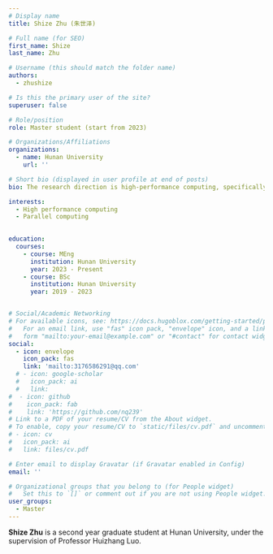 ```yaml
---
# Display name
title: Shize Zhu (朱世泽)

# Full name (for SEO)
first_name: Shize
last_name: Zhu

# Username (this should match the folder name)
authors:
  - zhushize

# Is this the primary user of the site?
superuser: false

# Role/position
role: Master student (start from 2023)

# Organizations/Affiliations
organizations:
  - name: Hunan University
    url: ''

# Short bio (displayed in user profile at end of posts)
bio: The research direction is high-performance computing, specifically the acceleration of parallel algorithms on GPUs.

interests:
  - High performance computing
  - Parallel computing
  

education:
  courses:
    - course: MEng
      institution: Hunan University
      year: 2023 - Present
    - course: BSc
      institution: Hunan University
      year: 2019 - 2023


# Social/Academic Networking
# For available icons, see: https://docs.hugoblox.com/getting-started/page-builder/#icons
#   For an email link, use "fas" icon pack, "envelope" icon, and a link in the
#   form "mailto:your-email@example.com" or "#contact" for contact widget.
social:
  - icon: envelope
    icon_pack: fas
    link: 'mailto:3176586291@qq.com'
  # - icon: google-scholar
  #   icon_pack: ai
  #   link: 
#  - icon: github
#    icon_pack: fab
#    link: 'https://github.com/nq239'
# Link to a PDF of your resume/CV from the About widget.
# To enable, copy your resume/CV to `static/files/cv.pdf` and uncomment the lines below.
# - icon: cv
#   icon_pack: ai
#   link: files/cv.pdf

# Enter email to display Gravatar (if Gravatar enabled in Config)
email: ''

# Organizational groups that you belong to (for People widget)
#   Set this to `[]` or comment out if you are not using People widget.
user_groups:
  - Master
---
```


**Shize Zhu** is a second year graduate student at Hunan University, under the supervision of Professor Huizhang Luo.
